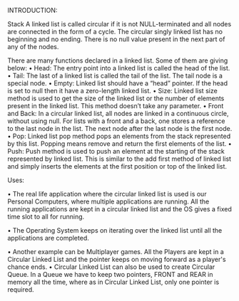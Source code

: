 INTRODUCTION:

Stack
A linked list is called circular if it is not NULL-terminated and all nodes are connected in the form of a cycle. The circular singly linked list has no beginning and no ending. There is no null value present in the next part of any of the nodes.

There are many functions declared in a linked list. Some of them are giving below:
•	Head: The entry point into a linked list is called the head of the list. 
•	Tail: The last of a linked list is called the tail of the list. The tail node is a special node.
•	Empty: Linked list should have a “head” pointer. If the head is set to null then it have a zero-length linked list.
•	Size: Linked list size method is used to get the size of the linked list or the number of elements present in the linked list. This method doesn’t take any           parameter. 
•	Front and Back: In a circular linked list, all nodes are linked in a continuous circle, without using null. For lists with a front and a back, one stores a reference to the last node in the list. The next node after the last node is the first node.
•	Pop: Linked list pop method pops an elements from the stack represented by this list. Popping means remove and return the first elements of the list.
•	Push: Push method is used to push an element at the starting of the stack represented by linked list. This is similar to the add first method of linked list and simply inserts the elements at the first position or top of the linked list.

Uses:

•	The real life application where the circular linked list is used is our Personal Computers, where multiple applications are running. All the running applications are kept in a circular linked list and the OS gives a fixed time slot to all for running.

•	The Operating System keeps on iterating over the linked list until all the applications are completed.

•	Another example can be Multiplayer games. All the Players are kept in a Circular Linked List and the pointer keeps on moving forward as a player's chance ends.
•	Circular Linked List can also be used to create Circular Queue. In a Queue we have to keep two pointers, FRONT and REAR in memory all the time, where as in Circular   Linked List, only one pointer is required.



